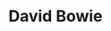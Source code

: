 ---
title: "David Bowie"
summary: "British pop/rock singer, musician, songwriter, and actor. Born: 8 January 1947 in Brixton, London, England, UK. Died: 10 January 2016 in Manhattan, New York City, USA . Bowie is recognized as one of the most respected contemporary musicians of his period. He was a leading figure in the music industry and is considered one of the most influential musicians of the 20th century. Inducted into Rock And Roll Hall of Fame in 1996. For a list of all band and group involvement, please see ****."
image: "david-bowie.jpg"
---